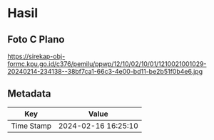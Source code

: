 # Hasil

## Foto C Plano

https://sirekap-obj-formc.kpu.go.id/c376/pemilu/ppwp/12/10/02/10/01/1210021001029-20240214-234138--38bf7ca1-66c3-4e00-bd11-be2b51f0b4e6.jpg


## Metadata

| Key        | Value               |
| ---------- | ------------------- |
| Time Stamp | 2024-02-16 16:25:10 |



